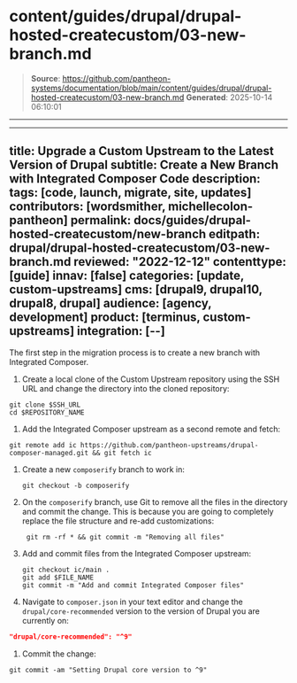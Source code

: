 # content/guides/drupal/drupal-hosted-createcustom/03-new-branch.md

> **Source**: https://github.com/pantheon-systems/documentation/blob/main/content/guides/drupal/drupal-hosted-createcustom/03-new-branch.md
> **Generated**: 2025-10-14 06:10:01

---

---
title: Upgrade a Custom Upstream to the Latest Version of Drupal
subtitle: Create a New Branch with Integrated Composer Code
description: 
tags: [code, launch, migrate, site, updates]
contributors: [wordsmither, michellecolon-pantheon]
permalink: docs/guides/drupal-hosted-createcustom/new-branch
editpath: drupal/drupal-hosted-createcustom/03-new-branch.md
reviewed: "2022-12-12"
contenttype: [guide]
innav: [false]
categories: [update, custom-upstreams]
cms: [drupal9, drupal10, drupal8, drupal]
audience: [agency, development]
product: [terminus, custom-upstreams]
integration: [--]
---

The first step in the migration process is to create a new branch with Integrated Composer.

1. Create a local clone of the Custom Upstream repository using the SSH URL and change the directory into the cloned repository:

  ```bash{promptUser:user}
  git clone $SSH_URL
  cd $REPOSITORY_NAME
  ```

1. Add the Integrated Composer upstream as a second remote and fetch:

  ```bash{promptUser:user}
  git remote add ic https://github.com/pantheon-upstreams/drupal-composer-managed.git && git fetch ic
  ```

1. Create a new `composerify` branch to work in:

   ```bash{promptUser:user}
   git checkout -b composerify
   ```

1. On the `composerify` branch, use Git to remove all the files in the directory and commit the change. This is because you are going to completely replace the file structure and re-add customizations:

   ```bash{promptUser:user}
    git rm -rf * && git commit -m "Removing all files"
    ```

1. Add and commit files from the Integrated Composer upstream:

   ```bash{promptUser:user}
   git checkout ic/main .
   git add $FILE_NAME
   git commit -m "Add and commit Integrated Composer files"
   ```

1. Navigate to `composer.json` in your text editor and change the `drupal/core-recommended` version to the version of Drupal you are currently on:

  ```json:title=upstream-configuration/composer.json
  "drupal/core-recommended": "^9"
  ```

1. Commit the change:

  ```bash{promptUser:user}
  git commit -am "Setting Drupal core version to ^9"
  ```
